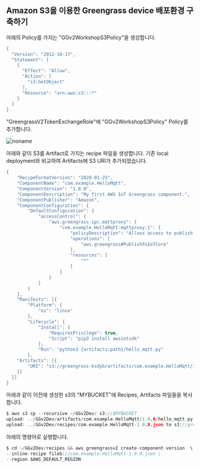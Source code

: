 ## Amazon S3을 이용한 Greengrass device 배포환경 구축하기 

아래의 Policy를 가지는 "GGv2WorkshopS3Policy"을 생성합니다. 

```java
{
  "Version": "2012-10-17",
  "Statement": [
    {
      "Effect": "Allow",
      "Action": [
        "s3:GetObject"
      ],
      "Resource": "arn:aws:s3:::*"
    }
  ]
}
```

"GreengrassV2TokenExchangeRole"에 "GGv2WorkshopS3Policy" Policy를 추가합니다.


![noname](https://user-images.githubusercontent.com/52392004/173942768-ee8bbb64-bcbf-4c17-9d34-9056a060d1c8.png)


아래와 같이 S3를 Artifact로 가지는 recipe 파일을 생성합니다. 기존 local deployment와 비교하여 Artifacts에 S3 URI가 추가되었습니다.

```java
{
	"RecipeFormatVersion": "2020-01-25",
	"ComponentName": "com.example.HelloMqtt",
	"ComponentVersion": "1.0.0",
	"ComponentDescription": "My first AWS IoT Greengrass component.",
	"ComponentPublisher": "Amazon",
	"ComponentConfiguration": {
		"DefaultConfiguration": {
			"accessControl": {
				"aws.greengrass.ipc.mqttproxy": {
					"com.example.HelloMqtt:mqttproxy:1": {
						"policyDescription": "Allows access to publish to all AWS IoT Core topics.",
						"operations": [
							"aws.greengrass#PublishToIoTCore"
						],
						"resources": [
							"*"
						]
					}
				}
			}
		}
	},
	"Manifests": [{
		"Platform": {
			"os": "linux"
		},
		"Lifecycle": {
			"Install": {
				"RequiresPrivilege": true,
				"Script": "pip3 install awsiotsdk"
			},
			"Run": "python3 {artifacts:path}/hello_mqtt.py"
		},
    "Artifacts": [{
        "URI": "s3://greengrass-ksdyb/artifacts/com.example.HelloMqtt/1.0.0/hello_mqtt.py"
    }]
  }]
}
```

아래과 같이 이전에 생성한 s3의 "MYBUCKET"에 Recipes, Artifacts 파일들을 복사합니다. 

```c
$ aws s3 cp --recursive ~/GGv2Dev/ s3://$MYBUCKET
upload: ../GGv2Dev/artifacts/com.example.HelloMqtt/1.0.0/hello_mqtt.py to s3://greengrass-ksdyb/artifacts/com.example.HelloMqtt/1.0.0/hello_mqtt.py
upload: ../GGv2Dev/recipes/com.example.HelloMqtt-1.0.0.json to s3://greengrass-ksdyb/recipes/com.example.HelloMqtt-1.0.0.json
```

아래의 명령어로 실행합니다. 

```java
$ cd ~/GGv2Dev/recipes && aws greengrassv2 create-component-version  \
--inline-recipe fileb://com.example.HelloMqtt-1.0.0.json \
--region $AWS_DEFAULT_REGION
```

